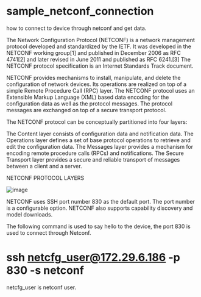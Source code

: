 # sample_netconf_connection
how to connect to device through netconf and get data. 

The Network Configuration Protocol (NETCONF) is a network management protocol developed and standardized by the IETF. It was developed in the NETCONF working group[1] and published in December 2006 as RFC 4741[2] and later revised in June 2011 and published as RFC 6241.[3] The NETCONF protocol specification is an Internet Standards Track document.

NETCONF provides mechanisms to install, manipulate, and delete the configuration of network devices. Its operations are realized on top of a simple Remote Procedure Call (RPC) layer. The NETCONF protocol uses an Extensible Markup Language (XML) based data encoding for the configuration data as well as the protocol messages. The protocol messages are exchanged on top of a secure transport protocol.

The NETCONF protocol can be conceptually partitioned into four layers:

The Content layer consists of configuration data and notification data.
The Operations layer defines a set of base protocol operations to retrieve and edit the configuration data.
The Messages layer provides a mechanism for encoding remote procedure calls (RPCs) and notifications.
The Secure Transport layer provides a secure and reliable transport of messages between a client and a server.

NETCONF PROTOCOL LAYERS

![image](https://user-images.githubusercontent.com/94804863/160762208-6150387f-2d54-4f82-805e-416449017a5e.png)

NETCONF uses SSH port number 830 as the default port. The port number is a configurable option. NETCONF also supports capability discovery and model downloads. 

The following command is used to say hello to the device, the port 830 is used to connect through Netconf. 



# ssh netcfg_user@172.29.6.186 -p 830 -s  netconf 

netcfg_user is netconf user. 
